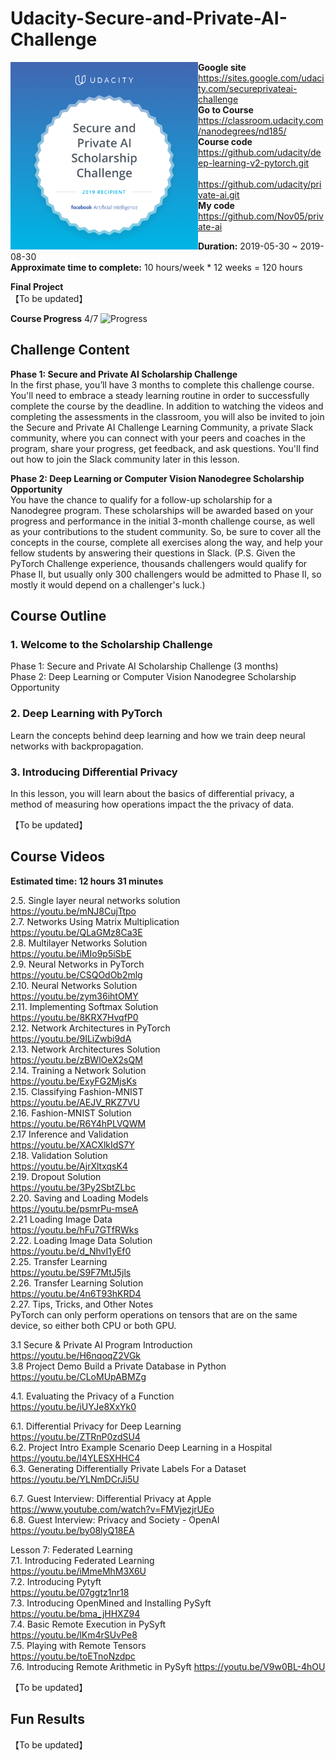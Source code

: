 ﻿# Udacity-Secure-and-Private-AI-Challenge

<img align="left" width="300" height="300" src="https://github.com/Nov05/Udacity-Secure-and-Private-AI-Challenge/blob/master/pictures/spaic-scholarship-badge.png?raw=true">  

**Google site** https://sites.google.com/udacity.com/secureprivateai-challenge  
**Go to Course** https://classroom.udacity.com/nanodegrees/nd185/  
**Course code** https://github.com/udacity/deep-learning-v2-pytorch.git  
&ensp;&ensp;&ensp;&ensp;&ensp;&ensp;&ensp;&ensp;&ensp;&ensp;&ensp;&ensp;https://github.com/udacity/private-ai.git  
**My code**  https://github.com/Nov05/private-ai   

**Duration:** 2019-05-30 ~ 2019-08-30  
**Approximate time to complete:** 10 hours/week * 12 weeks = 120 hours  

**Final Project**  
【To be updated】  

**Course Progress** 4/7 ![Progress](http://progressed.io/bar/57)    

## Challenge Content

**Phase 1: Secure and Private AI Scholarship Challenge**  
In the first phase, you’ll have 3 months to complete this challenge course. You'll need to embrace a steady learning routine in order to successfully complete the course by the deadline. In addition to watching the videos and completing the assessments in the classroom, you will also be invited to join the Secure and Private AI Challenge Learning Community, a private Slack community, where you can connect with your peers and coaches in the program, share your progress, get feedback, and ask questions. You'll find out how to join the Slack community later in this lesson.

**Phase 2: Deep Learning or Computer Vision Nanodegree Scholarship Opportunity**  
You have the chance to qualify for a follow-up scholarship for a Nanodegree program. These scholarships will be awarded based on your progress and performance in the initial 3-month challenge course, as well as your contributions to the student community. So, be sure to cover all the concepts in the course, complete all exercises along the way, and help your fellow students by answering their questions in Slack. (P.S. Given the PyTorch Challenge experience, thousands challengers would qualify for Phase II, but usually only 300 challengers would be admitted to Phase II, so mostly it would depend on a challenger's luck.)

## Course Outline  

### 1. Welcome to the Scholarship Challenge  
Phase 1: Secure and Private AI Scholarship Challenge (3 months)  
Phase 2: Deep Learning or Computer Vision Nanodegree Scholarship Opportunity  

### 2. Deep Learning with PyTorch    
Learn the concepts behind deep learning and how we train deep neural networks with backpropagation.  

### 3. Introducing Differential Privacy  
In this lesson, you will learn about the basics of differential privacy, a method of measuring how operations impact the the privacy of data.

【To be updated】  

## Course Videos  
**Estimated time: 12 hours 31 minutes**  

2.5. Single layer neural networks solution  
https://youtu.be/mNJ8CujTtpo  
2.7. Networks Using Matrix Multiplication  
https://youtu.be/QLaGMz8Ca3E  
2.8. Multilayer Networks Solution  
https://youtu.be/iMIo9p5iSbE  
2.9. Neural Networks in PyTorch  
https://youtu.be/CSQOdOb2mlg  
2.10. Neural Networks Solution  
https://youtu.be/zym36ihtOMY  
2.11. Implementing Softmax Solution  
https://youtu.be/8KRX7HvqfP0  
2.12. Network Architectures in PyTorch  
https://youtu.be/9ILiZwbi9dA  
2.13. Network Architectures Solution  
https://youtu.be/zBWlOeX2sQM  
2.14. Training a Network Solution  
https://youtu.be/ExyFG2MjsKs  
2.15. Classifying Fashion-MNIST  
https://youtu.be/AEJV_RKZ7VU  
2.16. Fashion-MNIST Solution  
https://youtu.be/R6Y4hPLVQWM  
2.17 Inference and Validation  
https://youtu.be/XACXlkIdS7Y  
2.18. Validation Solution  
https://youtu.be/AjrXltxqsK4  
2.19. Dropout Solution  
https://youtu.be/3Py2SbtZLbc  
2.20. Saving and Loading Models  
https://youtu.be/psmrPu-mseA  
2.21 Loading Image Data  
https://youtu.be/hFu7GTfRWks  
2.22. Loading Image Data Solution  
https://youtu.be/d_NhvI1yEf0  
2.25. Transfer Learning  
https://youtu.be/S9F7MtJ5jls  
2.26. Transfer Learning Solution  
https://youtu.be/4n6T93hKRD4  
2.27. Tips, Tricks, and Other Notes  
PyTorch can only perform operations on tensors that are on the same device, so either both CPU or both GPU. 

3.1 Secure & Private AI Program Introduction  
https://youtu.be/H6nqoqZ2VGk  
3.8 Project Demo Build a Private Database in Python  
https://youtu.be/CLoMUpABMZg  

4.1. Evaluating the Privacy of a Function  
https://youtu.be/iUYJe8XxYk0  

6.1. Differential Privacy for Deep Learning  
https://youtu.be/ZTRnP0zdSU4  
6.2. Project Intro Example Scenario Deep Learning in a Hospital  
https://youtu.be/l4YLESXHHC4  
6.3. Generating Differentially Private Labels For a Dataset  
https://youtu.be/YLNmDCrJi5U  

6.7. Guest Interview: Differential Privacy at Apple  
https://www.youtube.com/watch?v=FMVjezjrUEo  
6.8. Guest Interview: Privacy and Society - OpenAI   
https://youtu.be/by08lyQ18EA  

Lesson 7: Federated Learning    
7.1. Introducing Federated Learning   
https://youtu.be/iMmeMhM3X6U   
7.2. Introducing Pytyft   
https://youtu.be/07ggtz1nr18  
7.3. Introducing OpenMined and Installing PySyft   
https://youtu.be/bma_jHHXZ94   
7.4. Basic Remote Execution in PySyft   
https://youtu.be/lKm4rSUvPe8     
7.5. Playing with Remote Tensors   
https://youtu.be/toETnoNzdpc   
7.6. Introducing Remote Arithmetic in PySyft
https://youtu.be/V9w0BL-4hOU    






【To be updated】  

## Fun Results  

【To be updated】  